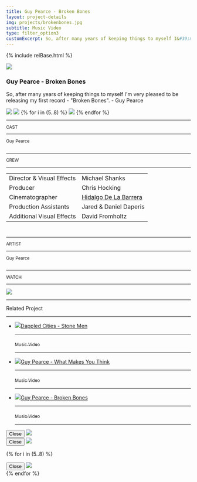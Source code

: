 ```yaml
---
title: Guy Pearce - Broken Bones
layout: project-details
img: projects/brokenbones.jpg
subtitle: Music Video
type: filter_option3
customExcerpt: So, after many years of keeping things to myself I&#39;m very pleased to be releasing my first record - "Broken Bones". - Guy Pearce
---
```


{% include relBase.html %}

 <div id="heroImage">
        <img src="{{ relBase }}img/gallery/brokenbones2.png"></div>
 <section id="details">
    <article><span id="main-detail">
      <h1>Guy Pearce - Broken Bones</h1><p>So, after many years of keeping things to myself I&#39;m very pleased to be releasing my first record - "Broken Bones". - Guy Pearce</p>      
<div id="gallery">
        <img src="{{ relBase }}img/gallery/brokenbones4.jpg" id="img2" data-hystmodal="#myModal4">
        <img src="{{ relBase }}img/gallery/brokenbones1.png" data-hystmodal="#myModal1">
        {% for i in (5..8) %}
        <img src="{{ relBase }}img/gallery/brokenbones{{ i }}.jpg" data-hystmodal="#myModal{{ i }}">
        {% endfor %}
      </div></span>
      <sub>
        <hr>CAST
        <hr>
        Guy Pearce<br>
        <br>
        <hr>CREW
        <hr><table><tr><td>
        Director & Visual Effects</td><td>Michael Shanks</td></tr><tr><td>
Producer</td><td>Chris Hocking</td></tr><tr><td>
Cinematographer</td><td><a href="http://benjaminhidalgob.com/" rel="noopener noreferrer"  target="_blank">Hidalgo De La Barrera</a> </td></tr><tr><td>
Production Assistants</td><td>Jared & Daniel Daperis</td></tr><tr><td>
Additional Visual Effects</td><td>David Fromholtz</td></tr></table>
        <br>
        <hr>ARTIST
        <hr>
        Guy Pearce<br><br>
        <hr>WATCH
        <hr>
        <a href="https://www.youtube.com/watch?v=s5I62aD6qsE" target="_blank"><img src="{{ relBase }}img/social/youtube.svg" class="youtube"></a>
      </sub>
    </article>
    <div id="related">
      <hr>
      Related Project
      <hr>
      <ul>
        <li><a href="../dappled-cities-stone-men/"><img src="{{ relBase }}img/projects/stonemen.jpg">Dappled Cities - Stone Men
          <hr><sub>Music Video</sub>
          <hr></a>
        </li>
        <li><a href="../guy-pearce-what-makes-you-think/"><img src="{{ relBase }}img/projects/wmyt.jpg">Guy Pearce - What Makes You Think
          <hr><sub>Music Video</sub>
          <hr></a>
        </li>
        <li><a href="../guy-pearce-broken-bones/"><img src="{{ relBase }}img/projects/brokenbones.jpg">Guy Pearce - Broken Bones
          <hr><sub>Music Video</sub>
          <hr></a>
        </li>
      </ul>
    </div>
  </section>

<div class="hystmodal" id="myModal4" aria-hidden="true">
    <div class="hystmodal__wrap">
        <div class="hystmodal__window" role="dialog" aria-modal="true">
            <button data-hystclose class="hystmodal__close">Close</button>
            <!-- You modal HTML markup -->
        <img src="{{ relBase }}img/gallery/brokenbones4.jpg" id="img4">
        </div>
    </div>
</div>
<div class="hystmodal" id="myModal1" aria-hidden="true">
    <div class="hystmodal__wrap">
        <div class="hystmodal__window" role="dialog" aria-modal="true">
            <button data-hystclose class="hystmodal__close">Close</button>
            <!-- You modal HTML markup -->
        <img src="{{ relBase }}img/gallery/brokenbones1.png" id="img1">
        </div>
    </div>
</div>

{% for i in (5..8) %}
<div class="hystmodal" id="myModal{{ i }}" aria-hidden="true">
    <div class="hystmodal__wrap">
        <div class="hystmodal__window" role="dialog" aria-modal="true">
            <button data-hystclose class="hystmodal__close">Close</button>
            <!-- Your modal HTML markup -->
            <img src="{{ relBase }}img/gallery/brokenbones{{ i }}.jpg">
        </div>
    </div>
</div>
{% endfor %}

  <div id="gradient"></div>
